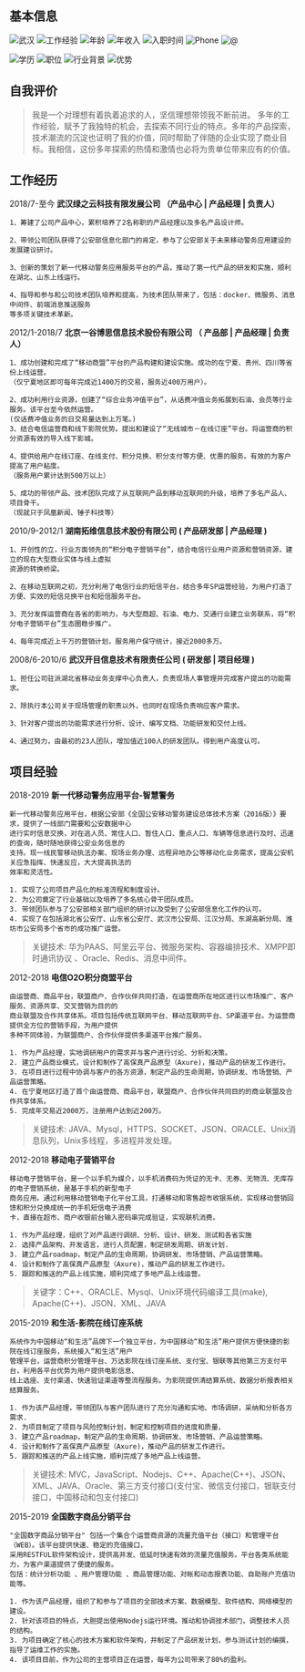 ## 基本信息
![武汉](https://img.shields.io/badge/现住址-武汉-yellow) 
![工作经验](https://img.shields.io/badge/工作经验-11-blue)
![年龄](https://img.shields.io/badge/年龄-36岁-green)
![年收入](https://img.shields.io/badge/年收入-20万-blue)
![入职时间](http://img.shields.io/badge/入职时间-一周内-yellow)
![Phone](http://img.shields.io/badge/phone-18627866090-green)
![@](http://img.shields.io/badge/email-18627866090@163.com-green)

![学历](http://img.shields.io/badge/中南财经政法大学-本科-blue)
![职位](http://img.shields.io/badge/职位-产品经理-green)
![行业背景](http://img.shields.io/badge/行业背景-计算机软件|政府行业|电信|互联网|电子商务-blue)
![优势](http://img.shields.io/badge/优势-技术背景|多领域专家|沟通能力-blue)


## 自我评价
> 我是一个对理想有着执着追求的人，坚信理想带领我不断前进。
多年的工作经验，赋予了我独特的机会，去探索不同行业的特点。多年的产品探索，技术潮流的沉淀也证明了我的价值，同时帮助了伴随的企业实现了商业目标。我相信，这份多年探索的热情和激情也必将为贵单位带来应有的价值。

## 工作经历

2018/7-至今  **武汉绿之云科技有限发展公司 （产品中心 | 产品经理 | 负责人）**
```
1、筹建了公司产品中心，累积培养了2名称职的产品经理以及多名产品设计师。

2、带领公司团队获得了公安部信息化部门的肯定，参与了公安部关于未来移动警务应用建设的发展建议研讨。 

3、创新的策划了新一代移动警务应用服务平台的产品，推动了第一代产品的研发和实施，顺利在湖北、山东上线运行。 

4、指导和参与和公司技术团队培养和提高，为技术团队带来了，包括：docker、微服务、消息中间件、前端消息推送服务
等多项关键技术革新。

```

2012/1-2018/7  **北京一谷博思信息技术股份有限公司 （ 产品部 | 产品经理 | 负责人）**
```
1、成功创建和完成了“移动商盟”平台的产品构建和建设实施。成功的在宁夏、贵州、四川等省份上线运营。
（仅宁夏地区即可每年完成近1400万的交易，服务近400万用户）。

2、成功利用行业资源，创建了“综合业务冲值平台”，从话费冲值业务拓展到石油、会员等行业服务。该平台至今依然运营。
(仅话费冲值业务的日交易量达到上万笔。)
3、结合电信运营商和线下影院优势。提出和建设了“无线城市－在线订座”平台。将运营商的积分资源有效的导入线下影城。

4、提供给用户在线订座、在线支付、积分兑换、积分支付等方便、优惠的服务。有效的为客户提高了用户粘度。
（服务用户累计达到500万以上）

5、成功的带领产品、技术团队完成了从互联网产品到移动互联网的升级，培养了多名产品人、项目骨干。
（现就只于凤凰新闻、锤子科技等）
```

2010/9-2012/1  **湖南拓维信息技术股份有限公司 ( 产品研发部 | 产品经理 )**
```
1、开创性的立，行业方面领先的“积分电子营销平台”，结合电信行业用户资源和营销资源，建立的现在大型商业实体与线上虚拟
资源的转换桥梁。

2、在移动互联网之初，充分利用了电信行业的短信平台，结合多年SP运营经验，为用户打造了方便、实效的短信兑换平台和短信服务平台。

3、充分发挥运营商在各省的影响力，与大型商超、石油、电力、交通行业建立业务联系，将“积分电子营销平台”生态圈稳步推广。

4、每年完成近上千万的营销计划，服务用户保守统计，接近2000多万。
```

2008/6-2010/6 **武汉开目信息技术有限责任公司 ( 研发部 | 项目经理 )**
```
1、担任公司驻派湖北省移动业务支撑中心负责人，负责现场人事管理并完成客户提出的功能需求。

2、除执行本公司关于现场管理的职责以外，也同时在现场负责响应客户需求。

3、针对客户提出的功能需求进行分析、设计、编写文档、功能研发和交付上线。

4、通过努力，由最初的23人团队，增加值近100人的研发团队。得到用户高度认可。
```
## 项目经验
2018-2019 **新一代移动警务应用平台-智慧警务**
```
新一代移动警务应用平台，根据公安部《全国公安移动警务建设总体技术方案（2016版）》要求，提供了一线部门需要和公安数据中心
进行实时信息交换，对在逃人员、常住人口、暂住人口、重点人口、车辆等信息进行及时、迅速的查询，随时随地获得公安业务信息的
支持。现一线民警移动执法办案、现场业务办理、远程异地办公等移动化业务需求，提高公安机关应急指挥、快速反应，大大提高执法的
效率和灵活性。

1. 实现了公司项目产品化的标准流程和制度设计。
2. 为公司奠定了行业基础以及培养了多名核心骨干团队成员。
3. 带领团队参与了公安部相关部门组织的研讨以及受到了公安部信息化工作的认可。
4. 实现了在包括湖北省公安厅、山东省公安厅、武汉市公安局、江汉分局、东湖高新分局、潍坊市公安局多个省市的成功推广运营。
```
> 关键技术: 华为PAAS、阿里云平台、微服务架构、容器编排技术、XMPP即时通讯协议 、Oracle、Redis、消息中间件。


2012-2018 **电信O2O积分商盟平台**

```
由运营商、商品平台，联盟商户、合作伙伴共同打造，在运营商所在地区进行以市场推广、客户服务、资源共享、交叉营销为目的的
商业联盟及合作共享体系。项目包括传统互联网平台、移动互联网平台、SP渠道平台。为运营商提供全方位的营销手段，为用户提供
多种不同体验，为联盟商户、合作伙伴提供多渠道平台推广服务。

1. 作为产品经理，实地调研用户的需求并与客户进行讨论、分析和决策。
2. 建立产品商业模式，设计和制作了高保真产品原型（Axure)，推动产品的研发工作进行。
3. 在项目进行过程中协调与客户的各方资源，制定产品的生命周期，协调研发、市场营销、产品运营策略。
4. 在宁夏地区打造了首个由运营商、商品平台，联盟商户、合作伙伴共同目的的商业联盟及合作共享体系。
5. 完成年交易近2000万，注册用户达到近200万。
```
>关键技术: JAVA、Mysql，HTTPS、SOCKET、JSON、ORACLE、Unix消息队列，Unix多线程，多进程并发处理。

2012-2018 **移动电子营销平台**
```
移动电子营销平台，是一个以手机为媒介，以手机消费码为凭证的无卡、无券、无物流、无库存的电子营销系统，是基于手机的新型电子
商务应用。通过利用移动营销电子化平台工具，打通移动和零售超市收银系统，实现移动营销回馈和积分兑换成统一的手机短信电子消费
卡，直接在超市、商户收银前台输入密码串完成验证，实现联机消费。
 
1. 作为产品经理，组织了对产品进行调研、分析、设计、研发、测试和各省实施
2. 选择产品架构、开发语言，进行人员配置，制定研发周期、研发计划.
3. 建立产品roadmap，制定产品的生命周期，协调研发、市场营销、产品运营策略。
4. 设计和制作了高保真产品原型（Axure)，推动产品的研发工作进行。
5. 跟踪和推送的产品上线实施，顺利完成了多地产品上线运营。
```
>关键字：C++、ORACLE、Mysql、Unix环境代码编译工具(make), Apache(C++)、JSON、XML、JAVA

2015-2019 **和生活-影院在线订座系统**
```
系统作为中国移动“和生活”品牌下一个独立平台，为中国移动“和生活”用户提供方便快捷的影院在线订座服务，系统接入“和生活”用户
管理平台，运营商积分管理平台、万达影院在线订座系统、支付宝、银联等其他第三方支付平台，利用各平台优势为用户提供电影信息、
线上选座、支付渠道、快速验证渠道等整流程服务。为影院提供清结算系统、数据分析报表相关结算服务。

1. 作为该产品经理，带领团队与客户团队进行了充分沟通和实地、市场调研，采纳和分析各方需求.
2. 为项目制定了项目与风险控制计划，制定和控制项目的进度和质量，
3. 建立产品roadmap，制定产品的生命周期，协调研发、市场营销、产品运营策略。
4. 设计和制作了高保真产品原型（Axure)，推动产品的研发工作进行。
5. 跟踪和推送的产品上线实施，顺利完成了多地产品上线运营。

```
>关键技术: MVC，JavaScript、Nodejs、C++、Apache(C++)、JSON、XML、JAVA、Oracle、第三方支付接口(支付宝、微信支付接口，银联支付接口，中国移动和包支付接口)

2015-2019 **全国数字商品分销平台**
```
"全国数字商品分销平台" 包括一个集合个运营商资源的流量充值平台（接口）和管理平台（WEB）。该平台提供快速、稳定的充值接口，
采用RESTFUL软件架构设计，提供高并发、低延时快速有效的流量充值服务。平台各类系统能力，为客户渠道提供了便捷的服务。
包括：统计分析功能 、用户管理功能 、商品管理功能、对帐和动态报表功能、自助账户充值功能等。

1. 作为该产品经理，组织了和参与了项目的全部技术方案、数据模型、软件结构、网络模型的建设。
2. 针对该项目的特点，大胆提出使用Nodejs运行环境。推动和协调技术部门，调整技术人员的结构。
3. 为项目确定了核心的技术方案和软件架构，并制定了产品研发计划，参与测试计划的编撰，指导了运维工作的实施。
4. 该项目目前，作为公司的主营项目正在运营，每年为公司带来了80%的盈利。
```

